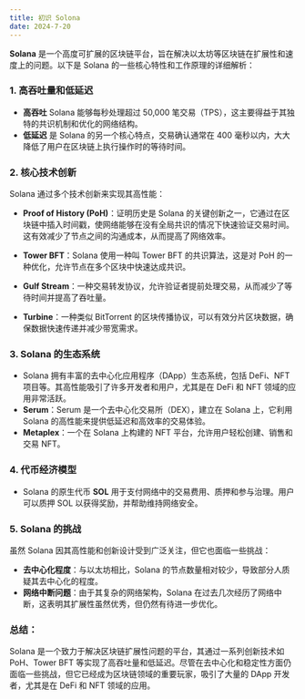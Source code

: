 ```yaml
---
title: 初识 Solona
date: 2024-7-20
---
```


**Solana** 是一个高度可扩展的区块链平台，旨在解决以太坊等区块链在扩展性和速度上的问题。以下是 Solana 的一些核心特性和工作原理的详细解析：

### 1. **高吞吐量和低延迟**
   - **高吞吐** Solana 能够每秒处理超过 50,000 笔交易（TPS），这主要得益于其独特的共识机制和优化的网络结构。
   - **低延迟** 是 Solana 的另一个核心特点，交易确认通常在 400 毫秒以内，大大降低了用户在区块链上执行操作时的等待时间。

### 2. **核心技术创新**
   Solana 通过多个技术创新来实现其高性能：
   
   - **Proof of History (PoH)**：证明历史是 Solana 的关键创新之一，它通过在区块链中插入时间戳，使网络能够在没有全局共识的情况下快速验证交易时间。这有效减少了节点之间的沟通成本，从而提高了网络效率。
   
   - **Tower BFT**：Solana 使用一种叫 Tower BFT 的共识算法，这是对 PoH 的一种优化，允许节点在多个区块中快速达成共识。
   
   - **Gulf Stream**：一种交易转发协议，允许验证者提前处理交易，从而减少了等待时间并提高了吞吐量。
   
   - **Turbine**：一种类似 BitTorrent 的区块传播协议，可以有效分片区块数据，确保数据快速传递并减少带宽需求。

### 3. **Solana 的生态系统**
   - Solana 拥有丰富的去中心化应用程序（DApp）生态系统，包括 DeFi、NFT 项目等。其高性能吸引了许多开发者和用户，尤其是在 DeFi 和 NFT 领域的应用非常活跃。
   - **Serum**：Serum 是一个去中心化交易所（DEX），建立在 Solana 上，它利用 Solana 的高性能来提供低延迟和高效率的交易体验。
   - **Metaplex**：一个在 Solana 上构建的 NFT 平台，允许用户轻松创建、销售和交易 NFT。
   
### 4. **代币经济模型**
   - Solana 的原生代币 **SOL** 用于支付网络中的交易费用、质押和参与治理。用户可以质押 SOL 以获得奖励，并帮助维持网络安全。
   
### 5. **Solana 的挑战**
   虽然 Solana 因其高性能和创新设计受到广泛关注，但它也面临一些挑战：
   
   - **去中心化程度**：与以太坊相比，Solana 的节点数量相对较少，导致部分人质疑其去中心化的程度。
   - **网络中断问题**：由于其复杂的网络架构，Solana 在过去几次经历了网络中断，这表明其扩展性虽然优秀，但仍然有待进一步优化。

### 总结：
Solana 是一个致力于解决区块链扩展性问题的平台，其通过一系列创新技术如 PoH、Tower BFT 等实现了高吞吐量和低延迟。尽管在去中心化和稳定性方面仍面临一些挑战，但它已经成为区块链领域的重要玩家，吸引了大量的 DApp 开发者，尤其是在 DeFi 和 NFT 领域的应用。